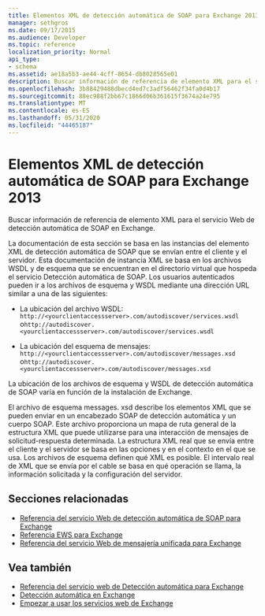 ```yaml
---
title: Elementos XML de detección automática de SOAP para Exchange 2013
manager: sethgros
ms.date: 09/17/2015
ms.audience: Developer
ms.topic: reference
localization_priority: Normal
api_type:
- schema
ms.assetid: ae18a5b3-ae44-4cff-8654-db8028565e01
description: Buscar información de referencia de elemento XML para el servicio Web de detección automática de SOAP en Exchange.
ms.openlocfilehash: 3b88429488dbecd4ed7c3adf56462f34fa0d4b17
ms.sourcegitcommit: 88ec988f2bb67c1866d06b361615f3674a24e795
ms.translationtype: MT
ms.contentlocale: es-ES
ms.lasthandoff: 05/31/2020
ms.locfileid: "44465187"
---
```

# <a name="soap-autodiscover-xml-elements-for-exchange-2013"></a>Elementos XML de detección automática de SOAP para Exchange 2013

Buscar información de referencia de elemento XML para el servicio Web de detección automática de SOAP en Exchange.
  
La documentación de esta sección se basa en las instancias del elemento XML de detección automática de SOAP que se envían entre el cliente y el servidor. Esta documentación de instancia XML se basa en los archivos WSDL y de esquema que se encuentran en el directorio virtual que hospeda el servicio Detección automática de SOAP. Los usuarios autenticados pueden ir a los archivos de esquema y WSDL mediante una dirección URL similar a una de las siguientes:
  
- La ubicación del archivo WSDL: `http://<yourclientaccessserver>.com/autodiscover/services.wsdl` o`http://autodiscover.<yourclientaccessserver>.com/autodiscover/services.wsdl`
    
- La ubicación del esquema de mensajes: `http://<yourclientaccessserver>.com/autodiscover/messages.xsd` o`http://autodiscover.<yourclientaccessserver>.com/autodiscover/messages.xsd` 
    
La ubicación de los archivos de esquema y WSDL de detección automática de SOAP varía en función de la instalación de Exchange.
  
El archivo de esquema messages. xsd describe los elementos XML que se pueden enviar en un encabezado SOAP de detección automática y un cuerpo SOAP. Este archivo proporciona un mapa de ruta general de la estructura XML que puede utilizarse para una interacción de mensajes de solicitud-respuesta determinada. La estructura XML real que se envía entre el cliente y el servidor se basa en las opciones y en el contexto en el que se usa. Los archivos de esquema definen qué XML es posible. El intervalo real de XML que se envía por el cable se basa en qué operación se llama, la información solicitada y la configuración del servidor. 
  
## <a name="related-sections"></a>Secciones relacionadas

- [Referencia del servicio Web de detección automática de SOAP para Exchange](soap-autodiscover-web-service-reference-for-exchange.md)    
- [Referencia EWS para Exchange](ews-reference-for-exchange.md)    
- [Referencia del servicio Web de mensajería unificada para Exchange](unified-messaging-web-service-reference-for-exchange.md)
    
## <a name="see-also"></a>Vea también

- [Referencia del servicio web de Detección automática para Exchange](autodiscover-web-service-reference-for-exchange.md)
- [Detección automática en Exchange](../exchange-web-services/autodiscover-for-exchange.md)
- [Empezar a usar los servicios web de Exchange](../exchange-web-services/start-using-web-services-in-exchange.md)
    


